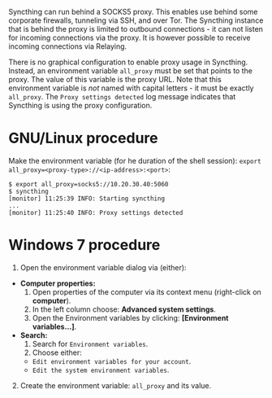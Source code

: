Syncthing can run behind a SOCKS5 proxy. This enables use behind some corporate firewalls, tunneling via SSH, and over Tor. The Syncthing instance that is behind the proxy is limited to outbound connections - it can not listen for incoming connections via the proxy. It is however possible to receive incoming connections via Relaying.

There is no graphical configuration to enable proxy usage in Syncthing. Instead, an environment variable `all_proxy` must be set that points to the proxy. The value of this variable is the proxy URL. Note that this environment variable is _not_ named with capital letters - it must be exactly `all_proxy`. The `Proxy settings detected` log message indicates that Syncthing is using the proxy configuration.

# GNU/Linux procedure

Make the environment variable (for he duration of the shell session): `export all_proxy=<proxy-type>://<ip-address>:<port>`:

  ```shell
  $ export all_proxy=socks5://10.20.30.40:5060
  $ syncthing
  [monitor] 11:25:39 INFO: Starting syncthing
  ...
  [monitor] 11:25:40 INFO: Proxy settings detected
  ```


# Windows 7 procedure

1. Open the environment variable dialog via (either):
  - **Computer properties:**
    1. Open properties of the computer via its context menu (right-click on **computer**).
    2. In the left column choose: **Advanced system settings**.
    3. Open the Environment variables by clicking: **[Environment variables...]**.
  - **Search:**
    1. Search for `Environment variables`.
    2. Choose either:
      - `Edit environment variables for your account`.
      - `Edit the system environment variables`.
2. Create the environment variable: `all_proxy` and its value.
